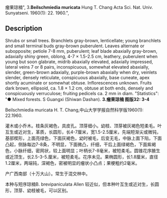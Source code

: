 瘤果琼楠",
3.**Beilschmiedia muricata** Hung T. Chang Acta Sci. Nat. Univ. Sunyatseni. 1960(1): 22. 1960.",

## Description
Shrubs or small trees. Branchlets gray-brown, lenticellate; young branchlets and small terminal buds gray-brown puberulent. Leaves alternate or subopposite; petiole 7-8 mm, puberulent; leaf blade abaxially gray-brown, adaxially shiny green, oblong, 4-7 × 1.5-2.5 cm, leathery, puberulent when young but soon glabrate, midrib abaxially elevated, adaxially impressed, lateral veins 7 or 8 pairs, inconspicuous, somewhat elevated abaxially, slender, green-brown adaxially, purple-brown abaxially when dry, veinlets slender, densely reticulate, conspicuous abaxially, base cuneate, apex shortly acuminate or somewhat obtuse. Inflorescences unknown. Fruits dark brown, ellipsoid, ca. 1.8 × 1.2 cm, obtuse at both ends, densely and conspicuously verruculose; fruiting pedicels ca. 2 mm in diam.
  "Statistics": "● Mixed forests. S Guangxi (Shiwan Dashan).
**3.瘤果琼楠 图版32: 3-4**

Beilschmiedia muricata H. T. Chang,中山大学学报自然科学版1960(1): 22.1960.

灌木或小乔木。枝条灰褐色，具皮孔。顶芽细小。幼枝、顶芽被灰褐色短柔毛。叶互生或近对生，革质，长圆形，长4-7厘米，宽1.5-2.5厘米，先端短渐尖或微钝，基部楔形，上面亮绿色，下面灰褐色，幼时被毛，后变无毛，中脉上面下陷，下面凸起，侧脉每边7-8条，不明显，下面微凸，纤细，干后上面绿褐色，下面紫褐色，小脉纤细，密网状，较上面明显；叶柄长7-8毫米，被短柔毛。圆锥花序腋生或近顶生，长2.5-3-5.厘米，被短柔毛。花序未见。果椭圆形，长1.8厘米，直径1.2厘米，两端钝，深褐色，密被明显的瘤状小凸点；果梗粗约2毫米。

产广西南部（十万大山）。常生于混交林中。

本种与短序琼楠B. brevipaniculata Allen 较近似，但本种叶互生或近对生，长圆形，顶芽、幼枝被毛，可以区别。
